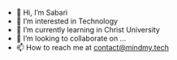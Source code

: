 - 👋 Hi, I’m Sabari
- 👀 I’m interested in Technology
- 🌱 I’m currently learning in Christ University 
- 💞️ I’m looking to collaborate on ...
- 📫 How to reach me at contact@mindmy.tech

<!---
mindmy-tech/mindmy-tech is a ✨ special ✨ repository because its `README.md` (this file) appears on your GitHub profile.
You can click the Preview link to take a look at your changes.
--->
